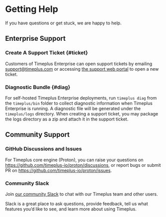# Getting Help

If you have questions or get stuck, we are happy to help.

## Enterprise Support

### Create A Support Ticket {#ticket}
Customers of Timeplus Enterprise can open support tickets by emailing [support@timeplus.com](mailto:support@timeplus.com) or accessing [the support web portal](https://support.timeplus.com/tickets) to open a new ticket.

### Diagnostic Bundle {#diag}
For self-hosted Timeplus Enterprise deployments, run `timeplus diag` from the `timeplus/bin` folder to collect diagnostic information when Timeplus Enterprise is running. A diagnostic file will be generated under the `timeplus/logs` directory. When creating a support ticket, you may package the logs directory as a zip and attach it in the support ticket.

## Community Support

### GitHub Discussions and Issues

For Timeplus core engine (Proton), you can raise your questions on https://github.com/timeplus-io/proton/discussions, or report bugs or submit PR on https://github.com/timeplus-io/proton/issues.

### Community Slack

Join [our community Slack](https://timeplus.com/slack) to chat with our Timeplus team and other users.

Slack is a great place to ask questions, provide feedback, tell us what features you’d like to see, and learn more about using Timeplus.
